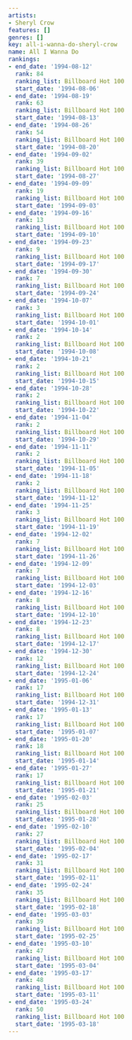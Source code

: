```yaml
---
artists:
- Sheryl Crow
features: []
genres: []
key: all-i-wanna-do-sheryl-crow
name: All I Wanna Do
rankings:
- end_date: '1994-08-12'
  rank: 84
  ranking_list: Billboard Hot 100
  start_date: '1994-08-06'
- end_date: '1994-08-19'
  rank: 63
  ranking_list: Billboard Hot 100
  start_date: '1994-08-13'
- end_date: '1994-08-26'
  rank: 54
  ranking_list: Billboard Hot 100
  start_date: '1994-08-20'
- end_date: '1994-09-02'
  rank: 39
  ranking_list: Billboard Hot 100
  start_date: '1994-08-27'
- end_date: '1994-09-09'
  rank: 19
  ranking_list: Billboard Hot 100
  start_date: '1994-09-03'
- end_date: '1994-09-16'
  rank: 13
  ranking_list: Billboard Hot 100
  start_date: '1994-09-10'
- end_date: '1994-09-23'
  rank: 9
  ranking_list: Billboard Hot 100
  start_date: '1994-09-17'
- end_date: '1994-09-30'
  rank: 7
  ranking_list: Billboard Hot 100
  start_date: '1994-09-24'
- end_date: '1994-10-07'
  rank: 3
  ranking_list: Billboard Hot 100
  start_date: '1994-10-01'
- end_date: '1994-10-14'
  rank: 2
  ranking_list: Billboard Hot 100
  start_date: '1994-10-08'
- end_date: '1994-10-21'
  rank: 2
  ranking_list: Billboard Hot 100
  start_date: '1994-10-15'
- end_date: '1994-10-28'
  rank: 2
  ranking_list: Billboard Hot 100
  start_date: '1994-10-22'
- end_date: '1994-11-04'
  rank: 2
  ranking_list: Billboard Hot 100
  start_date: '1994-10-29'
- end_date: '1994-11-11'
  rank: 2
  ranking_list: Billboard Hot 100
  start_date: '1994-11-05'
- end_date: '1994-11-18'
  rank: 2
  ranking_list: Billboard Hot 100
  start_date: '1994-11-12'
- end_date: '1994-11-25'
  rank: 3
  ranking_list: Billboard Hot 100
  start_date: '1994-11-19'
- end_date: '1994-12-02'
  rank: 7
  ranking_list: Billboard Hot 100
  start_date: '1994-11-26'
- end_date: '1994-12-09'
  rank: 7
  ranking_list: Billboard Hot 100
  start_date: '1994-12-03'
- end_date: '1994-12-16'
  rank: 8
  ranking_list: Billboard Hot 100
  start_date: '1994-12-10'
- end_date: '1994-12-23'
  rank: 8
  ranking_list: Billboard Hot 100
  start_date: '1994-12-17'
- end_date: '1994-12-30'
  rank: 12
  ranking_list: Billboard Hot 100
  start_date: '1994-12-24'
- end_date: '1995-01-06'
  rank: 17
  ranking_list: Billboard Hot 100
  start_date: '1994-12-31'
- end_date: '1995-01-13'
  rank: 17
  ranking_list: Billboard Hot 100
  start_date: '1995-01-07'
- end_date: '1995-01-20'
  rank: 18
  ranking_list: Billboard Hot 100
  start_date: '1995-01-14'
- end_date: '1995-01-27'
  rank: 17
  ranking_list: Billboard Hot 100
  start_date: '1995-01-21'
- end_date: '1995-02-03'
  rank: 25
  ranking_list: Billboard Hot 100
  start_date: '1995-01-28'
- end_date: '1995-02-10'
  rank: 27
  ranking_list: Billboard Hot 100
  start_date: '1995-02-04'
- end_date: '1995-02-17'
  rank: 31
  ranking_list: Billboard Hot 100
  start_date: '1995-02-11'
- end_date: '1995-02-24'
  rank: 35
  ranking_list: Billboard Hot 100
  start_date: '1995-02-18'
- end_date: '1995-03-03'
  rank: 39
  ranking_list: Billboard Hot 100
  start_date: '1995-02-25'
- end_date: '1995-03-10'
  rank: 47
  ranking_list: Billboard Hot 100
  start_date: '1995-03-04'
- end_date: '1995-03-17'
  rank: 48
  ranking_list: Billboard Hot 100
  start_date: '1995-03-11'
- end_date: '1995-03-24'
  rank: 50
  ranking_list: Billboard Hot 100
  start_date: '1995-03-18'
---
```


